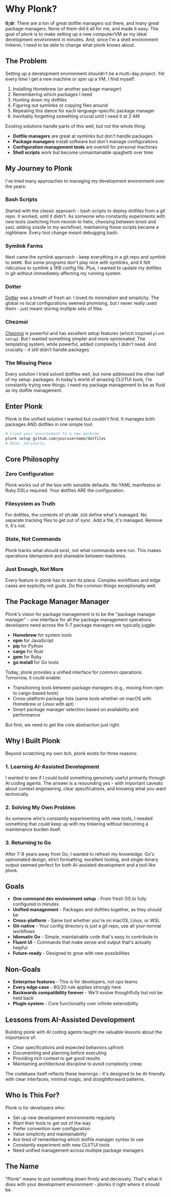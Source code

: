 # Why Plonk?

**tl;dr**: There are a ton of great dotfile managers out there, and many great package managers. None of them did it all for me, and made it easy. The goal of plonk is to make setting up a new computer/VM as my ideal development environment in minutes. And, since I'm a shell environment tinkerer, I need to be able to change what plonk knows about.

## The Problem

Setting up a development environment shouldn't be a multi-day project. Yet every time I get a new machine or spin up a VM, I find myself:

1. Installing Homebrew (or another package manager)
2. Remembering which packages I need
3. Hunting down my dotfiles
4. Figuring out symlinks or copying files around
5. Repeating this dance for each language-specific package manager
6. Inevitably forgetting something crucial until I need it at 2 AM

Existing solutions handle parts of this well, but not the whole thing:
- **Dotfile managers** are great at symlinks but don't handle packages
- **Package managers** install software but don't manage configurations
- **Configuration management tools** are overkill for personal machines
- **Shell scripts** work but become unmaintainable spaghetti over time

## My Journey to Plonk

I've tried many approaches to managing my development environment over the years:

### Bash Scripts
Started with the classic approach - bash scripts to deploy dotfiles from a git repo. It worked, until it didn't. As someone who constantly experiments with new tools (switching from neovim to helix, choosing between broot and yazi, adding zoxide to my workflow), maintaining those scripts became a nightmare. Every tool change meant debugging bash.

### Symlink Farms
Next came the symlink approach - keep everything in a git repo and symlink to `$HOME`. But some programs don't play nice with symlinks, and it felt ridiculous to symlink a 1KB config file. Plus, I wanted to update my dotfiles in git without immediately affecting my running system.

### Dotter
[Dotter](https://github.com/SuperCuber/dotter) was a breath of fresh air. I loved its minimalism and simplicity. The global vs local configurations seemed promising, but I never really used them - just meant storing multiple sets of files.

### Chezmoi
[Chezmoi](https://www.chezmoi.io/) is powerful and has excellent setup features (which inspired `plonk setup`). But I wanted something simpler and more opinionated. The templating system, while powerful, added complexity I didn't need. And crucially - it still didn't handle packages.

### The Missing Piece
Every solution I tried solved dotfiles well, but none addressed the other half of my setup: packages. In today's world of amazing CLI/TUI tools, I'm constantly trying new things. I need my package management to be as fluid as my dotfile management.

## Enter Plonk

Plonk is the unified solution I wanted but couldn't find. It manages both packages AND dotfiles in one simple tool:

```bash
# Clone your environment to a new machine
plonk setup github.com/yourusername/dotfiles
# Done. Seriously.
```

## Core Philosophy

### Zero Configuration
Plonk works out of the box with sensible defaults. No YAML manifestos or Ruby DSLs required. Your dotfiles ARE the configuration.

### Filesystem as Truth
For dotfiles, the contents of `$PLONK_DIR` define what's managed. No separate tracking files to get out of sync. Add a file, it's managed. Remove it, it's not.

### State, Not Commands
Plonk tracks what should exist, not what commands were run. This makes operations idempotent and shareable between machines.

### Just Enough, Not More
Every feature in plonk has to earn its place. Complex workflows and edge cases are explicitly not goals. Do the common things exceptionally well.

## The Package Manager Manager

Plonk's vision for package management is to be the "package manager manager" - one interface for all the package management operations developers need across the 5-7 package managers we typically juggle:

- **Homebrew** for system tools
- **npm** for JavaScript
- **pip** for Python
- **cargo** for Rust
- **gem** for Ruby
- **go install** for Go tools

Today, plonk provides a unified interface for common operations. Tomorrow, it could enable:
- Transitioning tools between package managers (e.g., moving from npm to cargo-based tools)
- Cross-platform package lists (same tools whether on macOS with Homebrew or Linux with apt)
- Smart package manager selection based on availability and performance

But first, we need to get the core abstraction just right.

## Why I Built Plonk

Beyond scratching my own itch, plonk exists for three reasons:

### 1. Learning AI-Assisted Development
I wanted to see if I could build something genuinely useful primarily through AI coding agents. The answer is a resounding yes - with important caveats about context engineering, clear specifications, and knowing what you want technically.

### 2. Solving My Own Problem
As someone who's constantly experimenting with new tools, I needed something that could keep up with my tinkering without becoming a maintenance burden itself.

### 3. Returning to Go
After 7-8 years away from Go, I wanted to refresh my knowledge. Go's opinionated design, strict formatting, excellent tooling, and single-binary output seemed perfect for both AI-assisted development and a tool like plonk.

## Goals

* **One command dev environment setup** - From fresh OS to fully configured in minutes
* **Unified management** - Packages and dotfiles together, as they should be
* **Cross-platform** - Same tool whether you're on macOS, Linux, or WSL
* **Git-native** - Your config directory is just a git repo, use all your normal workflows
* **Idiomatic Go** - Simple, maintainable code that's easy to contribute to
* **Fluent UI** - Commands that make sense and output that's actually helpful
* **Future-ready** - Designed to grow with new possibilities

## Non-Goals

* **Enterprise features** - This is for developers, not ops teams
* **Every edge case** - 80/20 rule applies strongly here
* **Backwards compatibility forever** - We'll evolve thoughtfully but not be held back
* **Plugin system** - Core functionality over infinite extensibility

## Lessons from AI-Assisted Development

Building plonk with AI coding agents taught me valuable lessons about the importance of:
- Clear specifications and expected behaviors upfront
- Documenting and planning before executing
- Providing rich context to get good results
- Maintaining architectural discipline to avoid complexity creep

The codebase itself reflects these learnings - it's designed to be AI-friendly with clear interfaces, minimal magic, and straightforward patterns.

## Who Is This For?

Plonk is for developers who:
- Set up new development environments regularly
- Want their tools to get out of the way
- Prefer convention over configuration
- Value simplicity and maintainability
- Are tired of remembering which dotfile manager syntax to use
- Constantly experiment with new CLI/TUI tools
- Need unified management across multiple package managers

## The Name

"Plonk" means to put something down firmly and decisively. That's what it does with your development environment - plonks it right where it should be.
